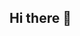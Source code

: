 ## Hi there 👋

<!--

**Here are some ideas to get you started:**

🙋‍♀️ A short introduction - SALMON is a framework towards Knowledge Graph (KG) construction from unstructured text. Under SALMON's umberella, we perform 'Syntactic Simplification' to address the complex nature of natural language text as pre-processing agent. The second next componet is textual triple extraction by leveraging LLMs which followed by the triple linking to Wikidata with a hybrid approach GPT-SPARQL.
🌈 Contribution guidelines - how can the community get involved?
👩‍💻 Useful resources - where can the community find your docs? Is there anything else the community should know?
🍿 Fun facts - what does your team eat for breakfast?
🧙 Remember, you can do mighty things with the power of [Markdown](https://docs.github.com/github/writing-on-github/getting-started-with-writing-and-formatting-on-github/basic-writing-and-formatting-syntax)
-->
